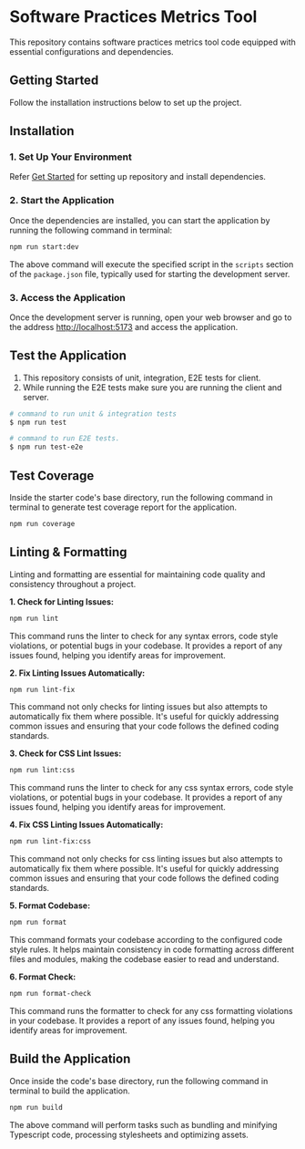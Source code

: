 # Software Practices Metrics Tool

This repository contains software practices metrics tool code equipped with
essential configurations and dependencies.

## Getting Started

Follow the installation instructions below to set up the project.

## Installation

### 1. Set Up Your Environment

Refer [Get Started](../README.md#getting-started) for setting up repository and
install dependencies.

### 2. Start the Application

Once the dependencies are installed, you can start the application by running
   the following command in terminal:

```bash
npm run start:dev
```

The above command will execute the specified script in the `scripts` section of
the `package.json` file, typically used for starting the development server.

### 3. Access the Application

Once the development server is running, open your web browser and go to the
   address [http://localhost:5173](http://localhost:5173) and access the
   application.

## Test the Application

1. This repository consists of unit, integration, E2E tests for client.
2. While running the E2E tests make sure you are running the client and server.

```bash
# command to run unit & integration tests
$ npm run test

# command to run E2E tests.
$ npm run test-e2e
```

## Test Coverage

Inside the starter code's base directory, run the following command in
   terminal to generate test coverage report for the application.

```bash
npm run coverage
```

## Linting & Formatting

Linting and formatting are essential for maintaining code quality and
consistency throughout a project.

**1. Check for Linting Issues:**

```bash
npm run lint
```

This command runs the linter to check for any syntax errors, code style
violations, or potential bugs in your codebase. It provides a report of any
issues found, helping you identify areas for improvement.

**2. Fix Linting Issues Automatically:**

```bash
npm run lint-fix
```

This command not only checks for linting issues but also attempts to
automatically fix them where possible. It's useful for quickly addressing common
issues and ensuring that your code follows the defined coding standards.

**3. Check for CSS Lint Issues:**

```bash
npm run lint:css
```

This command runs the linter to check for any css syntax errors, code style
violations, or potential bugs in your codebase. It provides a report of any
issues found, helping you identify areas for improvement.

**4. Fix CSS Linting Issues Automatically:**

```bash
npm run lint-fix:css
```

This command not only checks for css linting issues but also attempts to
automatically fix them where possible. It's useful for quickly addressing common
issues and ensuring that your code follows the defined coding standards.

**5. Format Codebase:**

```bash
npm run format
```

This command formats your codebase according to the configured code style rules.
It helps maintain consistency in code formatting across different files and
modules, making the codebase easier to read and understand.

**6. Format Check:**

```bash
npm run format-check
```

This command runs the formatter to check for any css formatting violations in
your codebase. It provides a report of any issues found, helping you identify
areas for improvement.

## Build the Application

Once inside the code's base directory, run the following command in terminal
   to build the application.

```bash
npm run build
```

The above command will perform tasks such as bundling and minifying Typescript
code, processing stylesheets and optimizing assets.
